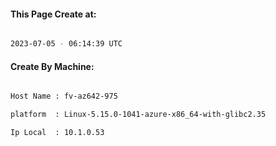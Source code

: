
   
#### This Page Create at:

```bash

2023-07-05 - 06:14:39 UTC

```

#### Create By Machine:

```bash

Host Name : fv-az642-975

platform  : Linux-5.15.0-1041-azure-x86_64-with-glibc2.35

Ip Local  : 10.1.0.53

```

